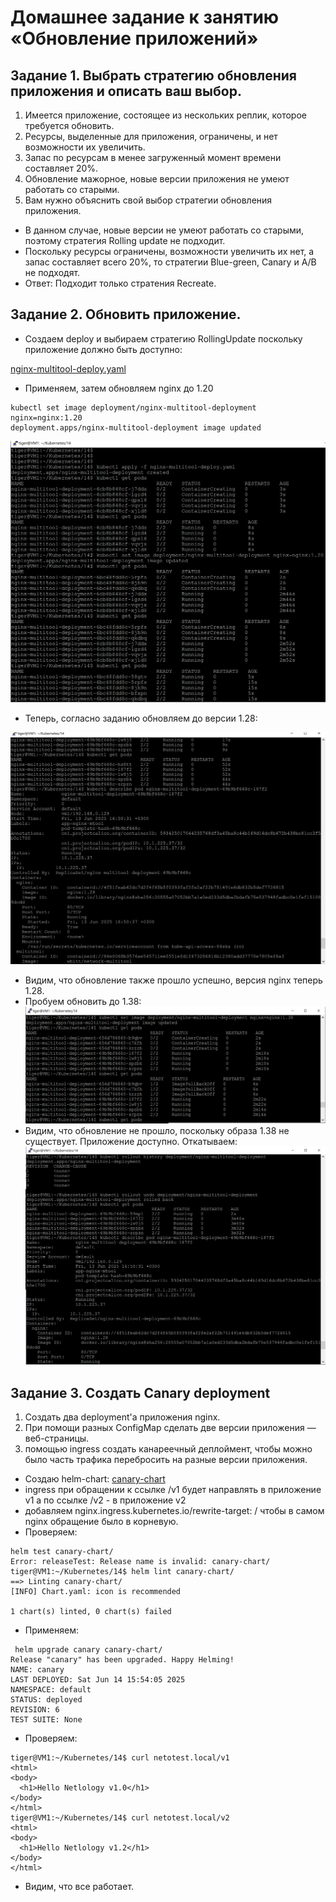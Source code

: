 # Домашнее задание к занятию «Обновление приложений»

## Задание 1. Выбрать стратегию обновления приложения и описать ваш выбор.

1. Имеется приложение, состоящее из нескольких реплик, которое требуется обновить.
2. Ресурсы, выделенные для приложения, ограничены, и нет возможности их увеличить.
3. Запас по ресурсам в менее загруженный момент времени составляет 20%.
4. Обновление мажорное, новые версии приложения не умеют работать со старыми.
5. Вам нужно объяснить свой выбор стратегии обновления приложения.

* В данном случае, новые версии не умеют работать со старыми, поэтому стратегия Rolling update не подходит.
* Поскольку ресурсы ограничены, возможности увеличить их нет, а запас составляет всего 20%, то стратегии Blue-green,
  Canary и A/B не подходят.
* Ответ: Подходит только стратения Recreate.

## Задание 2. Обновить приложение.

* Создаем deploy и выбираем стратегию RollingUpdate поскольку приложение должно быть доступно:

[nginx-multitool-deploy.yaml](https://github.com/A-Tagir/kubernetes/blob/main/14/nginx-multitool-deploy.yaml)

* Применяем, затем обновляем nginx до 1.20
```
kubectl set image deployment/nginx-multitool-deployment nginx=nginx:1.20
deployment.apps/nginx-multitool-deployment image updated
```
![apply_update_ok](https://github.com/A-Tagir/kubernetes/blob/main/14/Kubernetes14_update_ok.png)

* Теперь, согласно заданию обновляем до версии 1.28:

![1.28_ok](https://github.com/A-Tagir/kubernetes/blob/main/14/Kubernetes14_1-28update_ok.png)

* Видим, что обновление также прошло успешно, версия nginx теперь 1.28.
* Пробуем обновить до 1.38:
![1.38-failed](https://github.com/A-Tagir/kubernetes/blob/main/14/Kubernetes14_1-38update_failed.png)
* Видим, что обновление не прошло, поскольку образа 1.38 не существует. Приложение доступно. Откатываем:
![rollout_ok](https://github.com/A-Tagir/kubernetes/blob/main/14/Kubernetes14_1-38-rollout_ok.png)

## Задание 3. Создать Canary deployment
1. Создать два deployment'а приложения nginx.
2. При помощи разных ConfigMap сделать две версии приложения — веб-страницы.
3. помощью ingress создать канареечный деплоймент, чтобы можно было часть трафика перебросить на разные версии приложения.

* Создаю helm-chart:
[canary-chart](https://github.com/A-Tagir/kubernetes/tree/main/14/canary-chart)
* ingress при обращении к ссылке /v1 будет направлять в приложение v1 а по ссылке /v2 - в приложение v2
* добавляем nginx.ingress.kubernetes.io/rewrite-target: /  чтобы в самом nginx обращение было в корневую.
* Проверяем:
```
helm test canary-chart/
Error: releaseTest: Release name is invalid: canary-chart/
tiger@VM1:~/Kubernetes/14$ helm lint canary-chart/
==> Linting canary-chart/
[INFO] Chart.yaml: icon is recommended

1 chart(s) linted, 0 chart(s) failed
```
* Применяем:
```
 helm upgrade canary canary-chart/
Release "canary" has been upgraded. Happy Helming!
NAME: canary
LAST DEPLOYED: Sat Jun 14 15:54:05 2025
NAMESPACE: default
STATUS: deployed
REVISION: 6
TEST SUITE: None
```
* Проверяем:
```
tiger@VM1:~/Kubernetes/14$ curl netotest.local/v1
<html>
<body>
  <h1>Hello Netlology v1.0</h1>
</body>
</html>
tiger@VM1:~/Kubernetes/14$ curl netotest.local/v2
<html>
<body>
  <h1>Hello Netlology v1.2</h1>
</body>
</html>
```
* Видим, что все работает.
